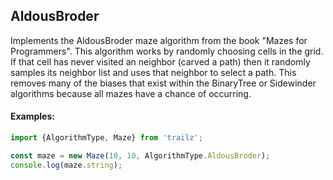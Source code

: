<a name="module_AldousBroder"></a>

## AldousBroder
Implements the AldousBroder maze algorithm from the book
"Mazes for Programmers".  This algorithm works by randomly choosing cells
in the grid.  If that cell has never visited an neighbor (carved a path)
then it randomly samples its neighbor list and uses that neighbor to
select a path.  This removes many of the biases that exist within the
BinaryTree or Sidewinder algorithms because all mazes have a chance of
occurring.

#### Examples:

```javascript
import {AlgorithmType, Maze} from 'trailz';

const maze = new Maze(10, 10, AlgorithmType.AldousBroder);
console.log(maze.string);
```

